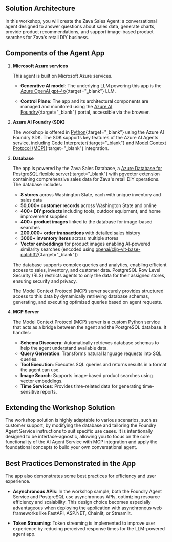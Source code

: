 ## Solution Architecture

In this workshop, you will create the Zava Sales Agent: a conversational agent designed to answer questions about sales data, generate charts, provide product recommendations, and support image-based product searches for Zava's retail DIY business.

## Components of the Agent App

1. **Microsoft Azure services**

    This agent is built on Microsoft Azure services.

      - **Generative AI model**: The underlying LLM powering this app is the [Azure OpenAI gpt-4o](https://learn.microsoft.com/azure/ai-services/openai/concepts/models?tabs=global-standard%2Cstandard-chat-completions#gpt-4o-and-gpt-4-turbo){:target="_blank"} LLM.

      - **Control Plane**: The app and its architectural components are managed and monitored using the [Azure AI Foundry](https://ai.azure.com){:target="_blank"} portal, accessible via the browser.

2. **Azure AI Foundry (SDK)**

    The workshop is offered in [Python](https://learn.microsoft.com/python/api/overview/azure/ai-projects-readme?view=azure-python-preview&context=%2Fazure%2Fai-services%2Fagents%2Fcontext%2Fcontext){:target="_blank"} using the Azure AI Foundry SDK. The SDK supports key features of the Azure AI Agents service, including [Code Interpreter](https://learn.microsoft.com/azure/ai-services/agents/how-to/tools/code-interpreter?view=azure-python-preview&tabs=python&pivots=overview){:target="_blank"} and [Model Context Protocol (MCP)](https://modelcontextprotocol.io/){:target="_blank"} integration.

3. **Database**

    The app is powered by the Zava Sales Database, a [Azure Database for PostgreSQL flexible server](https://www.postgresql.org/){:target="_blank"} with pgvector extension containing comprehensive sales data for Zava's retail DIY operations. The database includes:

     - **8 stores** across Washington State, each with unique inventory and sales data
     - **50,000+ customer records** across Washington State and online
     - **400+ DIY products** including tools, outdoor equipment, and home improvement supplies
     - **400+ product images** linked to the database for image-based searches
     - **200,000+ order transactions** with detailed sales history
     - **3000+ inventory items** across multiple stores
     - **Vector embeddings** for product images enabling AI-powered similarity searches (encoded using [openai/clip-vit-base-patch32](https://huggingface.co/openai/clip-vit-base-patch32/blob/main/README.md){:target="_blank"})

     The database supports complex queries and analytics, enabling efficient access to sales, inventory, and customer data. PostgreSQL Row Level Security (RLS) restricts agents to only the data for their assigned stores, ensuring security and privacy.

     The Model Context Protocol (MCP) server securely provides structured access to this data by dynamically retrieving database schemas, generating, and executing optimized queries based on agent requests.

4. **MCP Server**

    The Model Context Protocol (MCP) server is a custom Python service that acts as a bridge between the agent and the PostgreSQL database. It handles:

     - **Schema Discovery**: Automatically retrieves database schemas to help the agent understand available data.
     - **Query Generation**: Transforms natural language requests into SQL queries.
     - **Tool Execution**: Executes SQL queries and returns results in a format the agent can use.
     - **Image Search**: Supports image-based product searches using vector embeddings.
     - **Time Services**: Provides time-related data for generating time-sensitive reports.

## Extending the Workshop Solution

The workshop solution is highly adaptable to various scenarios, such as customer support, by modifying the database and tailoring the Foundry Agent Service instructions to suit specific use cases. It is intentionally designed to be interface-agnostic, allowing you to focus on the core functionality of the AI Agent Service with MCP integration and apply the foundational concepts to build your own conversational agent.

## Best Practices Demonstrated in the App

The app also demonstrates some best practices for efficiency and user experience.

- **Asynchronous APIs**:
  In the workshop sample, both the Foundry Agent Service and PostgreSQL use asynchronous APIs, optimizing resource efficiency and scalability. This design choice becomes especially advantageous when deploying the application with asynchronous web frameworks like FastAPI, ASP.NET, Chainlit, or Streamlit.

- **Token Streaming**:
  Token streaming is implemented to improve user experience by reducing perceived response times for the LLM-powered agent app.
